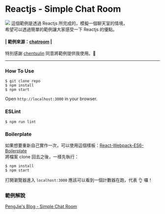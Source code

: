 # Reactjs - Simple Chat Room

![](http://i.imgur.com/SpbEtUM.png)
這個範例是透過 Reactjs 所完成的，模擬一個聊天室的情境，  
希望可以透過簡單的範例讓大家感受一下 Reactjs 的優點。

#### | 範例來源：[chatroom](https://github.com/web-seminar/chatroom) |  
特別感謝 [chentsulin](https://github.com/chentsulin) 同意將範例提供我使用。:pray:

- - -

### How To Use
`$ git clone repo`  
`$ npm install`  
`$ npm start`  

Open `http://localhost:3000` in your browser.

### ESLint
`$ npm run lint`

### Boilerplate
如果想要重新自己實作一次，可以使用這個樣板：[React-Webpack-ES6-Boilerplate](https://github.com/neighborhood999/react-webpack-es6-boilerplate)  
將檔案 clone 回去之後，一樣先執行：  

`$ npm install`  
`$ npm start`  

打開瀏覽器進入 `localhost:3000` 應該可以看到一個計數器在跑，代表 :ok_hand: 囉！

### 範例解說
[PengJie's Blog - Simple Chat Room](http://neighborhood999.github.io/blog/2015/11/05/reactjs-simple-chatRoom/)
